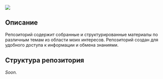 ![](images/definitely_survive.png)
## Описание

Репозиторий содержит собранные и структурированные материалы по различным темам из области моих интересов. Репозиторий создан для удобного доступа к информации и обмена знаниями.
## Структура репозитория

*Soon.*